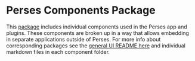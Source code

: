 # Perses Components Package

This [package](https://www.npmjs.com/package/@perses-dev/components) includes individual components used in the Perses app and plugins. These components are broken up in a way that allows embedding in separate applications outside of Perses. For more info about corresponding packages see the [general UI README here](https://github.com/perses/perses/blob/main/ui/README.md) and individual markdown files in each component folder.
